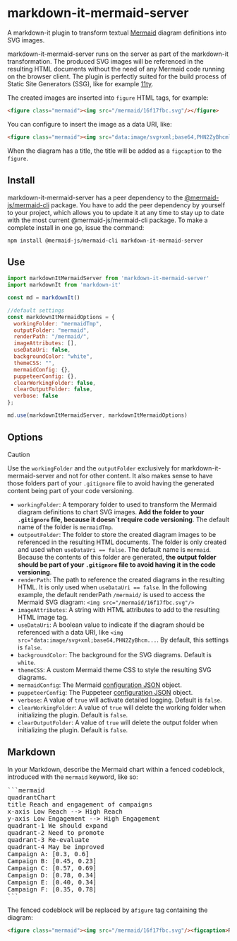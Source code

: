 # markdown-it-mermaid-server

A markdown-it plugin to transform textual [Mermaid](https://mermaid.js.org) diagram definitions into SVG images.

markdown-it-mermaid-server runs on the server as part of the markdown-it transformation. The produced SVG images will be referenced in the resulting HTML documents without the need of any Mermaid code running on the browser client. The plugin is perfectly suited for the build process of Static Site Generators (SSG), like for example [11ty](https://www.11ty.dev).

The created images are inserted into `figure` HTML tags, for example:

```html
<figure class="mermaid"><img src="/mermaid/16f17fbc.svg"/></figure>
```

You can configure to insert the image as a data URI, like:

```html
<figure class="mermaid"><img src="data:image/svg+xml;base64,PHN2ZyBhcmlhLXJvbGVk..." /></figure>
```

When the diagram has a title, the title will be added as a `figcaption` to the `figure`.


## Install

markdown-it-mermaid-server has a peer dependency to the [@mermaid-js/mermaid-cli](https://www.npmjs.com/package/@mermaid-js/mermaid-cli/) package. You have to add the peer dependency by yourself to your project, which allows you to update it at any time to stay up to date with the most current @mermaid-js/mermaid-cli package. To make a complete install in one go, issue the command:

`npm install @mermaid-js/mermaid-cli markdown-it-mermaid-server`

## Use

```js
import markdownItMermaidServer from 'markdown-it-mermaid-server'
import markdownIt from 'markdown-it'

const md = markdownIt()

//default settings
const markdownItMermaidOptions = {
  workingFolder: "mermaidTmp",
  outputFolder: "mermaid",
  renderPath: "/mermaid/",
  imageAttributes: [],
  useDataUri: false,
  backgroundColor: "white",
  themeCSS: "",
  mermaidConfig: {},
  puppeteerConfig: {},
  clearWorkingFolder: false,
  clearOutputFolder: false,
  verbose: false
};

md.use(markdownItMermaidServer, markdownItMermaidOptions)
```

## Options

> [!CAUTION]
> Use the `workingFolder` and the `outputFolder` exclusively for markdown-it-mermaid-server and not for other content. It also makes sense to have those folders part of your `.gitignore` file to avoid having the generated content being part of your code versioning.

- `workingFolder`: A temporary folder to used to transform the Mermaid diagram definitions to chart SVG images. **Add the folder to your `.gitignore` file, because it doesn´t require code versioning**. The default name of the folder is `mermaidTmp`.
- `outpoutFolder`: The folder to store the created diagram images to be referenced in the resulting HTML documents. The folder is only created and used when `useDataUri == false`. The default name is `mermaid`. Because the contents of this folder are generated, **the output folder should be part of your `.gitignore` file to avoid having it in the code versioning**.
- `renderPath`: The path to reference the created diagrams in the resulting HTML. It is only used when `useDataUri == false`. In the following example, the default renderPath `/mermaid/` is used to access the Mermaid SVG diagram: `<img src="/mermaid/16f17fbc.svg"/>`
- `imageAttributes`: A string with HTML attributes to add to the resulting HTML image tag.
- `useDataUri`: A boolean value to indicate if the diagram should be referenced with a data URI, like `<img src="data:image/svg+xml;base64,PHN2ZyBhcm...`. By default, this settings is `false`.
- `backgroundColor`: The background for the SVG diagrams. Default is `white`.
- `themeCSS`: A custom Mermaid theme CSS to style the resulting SVG diagrams.
- `mermaidConfig`: The Mermaid [configuration JSON](https://mermaid.js.org/config/schema-docs/config.html) object.
- `puppeteerConfig`: The Puppeteer [configuration JSON](https://pptr.dev/guides/configuration) object.
- `verbose`: A value of `true` will activate detailed logging. Default is `false`.
- `clearWorkingFolder`: A value of `true` will delete the working folder when initializing the plugin. Default is `false`.
- `clearOutputFolder`: A value of `true` will delete the output folder when initializing the plugin. Default is `false`.

## Markdown

In your Markdown, describe the Mermaid chart within a fenced codeblock, introduced with the `mermaid` keyword, like so:

<pre>
```mermaid
quadrantChart
title Reach and engagement of campaigns
x-axis Low Reach --> High Reach
y-axis Low Engagement --> High Engagement
quadrant-1 We should expand
quadrant-2 Need to promote
quadrant-3 Re-evaluate
quadrant-4 May be improved
Campaign A: [0.3, 0.6]
Campaign B: [0.45, 0.23]
Campaign C: [0.57, 0.69]
Campaign D: [0.78, 0.34]
Campaign E: [0.40, 0.34]
Campaign F: [0.35, 0.78]
```
</pre>

The fenced codeblock will be replaced by a`figure` tag containing the diagram:

```html
<figure class="mermaid"><img src="/mermaid/16f17fbc.svg"/><figcaption>Reach and engagement of campaigns</figcaption></figure>
```
